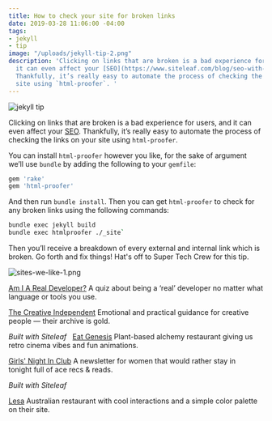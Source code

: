 ```yaml
---
title: How to check your site for broken links
date: 2019-03-28 11:06:00 -04:00
tags:
- jekyll
- tip
image: "/uploads/jekyll-tip-2.png"
description: 'Clicking on links that are broken is a bad experience for users, and
  it can even affect your [SEO](https://www.siteleaf.com/blog/seo-with-jekyll-siteleaf/).
  Thankfully, it’s really easy to automate the process of checking the links on your
  site using `html-proofer`. '
---
```


![jekyll tip](/uploads/jekyll-tip-2.png)

Clicking on links that are broken is a bad experience for users, and it can even affect your [SEO](https://www.siteleaf.com/blog/seo-with-jekyll-siteleaf/). Thankfully, it’s really easy to automate the process of checking the links on your site using `html-proofer`. 

You can install `html-proofer` however you like, for the sake of argument we’ll use `bundle` by adding the following to your `gemfile`:

```sh
gem 'rake'
gem 'html-proofer'
```

And then run `bundle install`. Then you can get `html-proofer` to check for any broken links using the following commands:

```sh
bundle exec jekyll build
bundle exec htmlproofer ./_site`
```

Then you’ll receive a breakdown of every external and internal link which is broken. Go forth and fix things! Hat's off to Super Tech Crew for this tip. 

![sites-we-like-1.png](/uploads/sites-we-like-1.png)

[Am I A Real Developer?](http://amiarealdeveloper.com/)
A quiz about being a ‘real’ developer no matter what language or tools you use.

[The Creative Independent](https://thecreativeindependent.com/)
Emo­tional and prac­ti­cal guid­ance for cre­ative peo­ple — their archive is gold.

*Built with Siteleaf*
 
[Eat Genesis](https://eatgenesis.com/)
Plant-based alchemy restaurant giving us retro cinema vibes and fun animations.

[Girls' Night In Club](http://girlsnightinclub.com/)
A newsletter for women that would rather stay in tonight full of ace recs & reads.

*Built with Siteleaf*

[Lesa](https://lesarestaurant.com.au/)
Australian restaurant with cool interactions and a simple color palette on their site. 